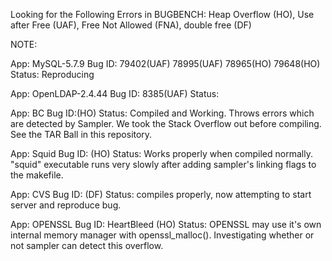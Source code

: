 Looking for the Following Errors in BUGBENCH: Heap Overflow (HO), Use after Free (UAF), Free Not Allowed (FNA), double free (DF)

NOTE:

App: MySQL-5.7.9
Bug ID: 79402(UAF) 78995(UAF) 78965(HO) 79648(HO)
Status: Reproducing

App: OpenLDAP-2.4.44
Bug ID: 8385(UAF)
Status: 

App: BC
Bug ID:(HO)
Status: Compiled and Working. Throws errors which are detected by Sampler. We took the Stack Overflow out before compiling. See the TAR Ball in this repository.

App: Squid
Bug ID: (HO)
Status: Works properly when compiled normally. "squid" executable runs very slowly after adding sampler's linking flags to the makefile.

App: CVS
Bug ID: (DF)
Status: compiles properly, now attempting to start server and reproduce bug.

App: OPENSSL
Bug ID: HeartBleed (HO)
Status: OPENSSL may use it's own internal memory manager with openssl_malloc(). Investigating whether or not sampler can detect this overflow.
